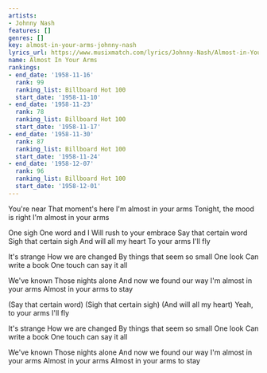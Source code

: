 ```yaml
---
artists:
- Johnny Nash
features: []
genres: []
key: almost-in-your-arms-johnny-nash
lyrics_url: https://www.musixmatch.com/lyrics/Johnny-Nash/Almost-in-Your-Arms
name: Almost In Your Arms
rankings:
- end_date: '1958-11-16'
  rank: 99
  ranking_list: Billboard Hot 100
  start_date: '1958-11-10'
- end_date: '1958-11-23'
  rank: 78
  ranking_list: Billboard Hot 100
  start_date: '1958-11-17'
- end_date: '1958-11-30'
  rank: 87
  ranking_list: Billboard Hot 100
  start_date: '1958-11-24'
- end_date: '1958-12-07'
  rank: 96
  ranking_list: Billboard Hot 100
  start_date: '1958-12-01'
---
```

You're near
That moment's here
I'm almost in your arms
Tonight, the mood is right
I'm almost in your arms

One sigh
One word and I
Will rush to your embrace
Say that certain word
Sigh that certain sigh
And will all my heart
To your arms I'll fly

It's strange
How we are changed
By things that seem so small
One look
Can write a book
One touch can say it all

We've known
Those nights alone
And now we found our way
I'm almost in your arms
Almost in your arms to stay

(Say that certain word)
(Sigh that certain sigh)
(And will all my heart)
Yeah, to your arms I'll fly

It's strange
How we are changed
By things that seem so small
One look
Can write a book
One touch can say it all

We've known
Those nights alone
And now we found our way
I'm almost in your arms
Almost in your arms
Almost in your arms to stay
